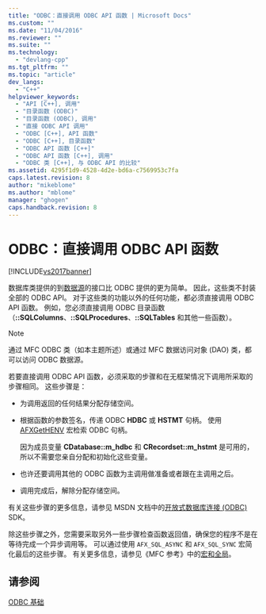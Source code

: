 ```yaml
---
title: "ODBC：直接调用 ODBC API 函数 | Microsoft Docs"
ms.custom: ""
ms.date: "11/04/2016"
ms.reviewer: ""
ms.suite: ""
ms.technology: 
  - "devlang-cpp"
ms.tgt_pltfrm: ""
ms.topic: "article"
dev_langs: 
  - "C++"
helpviewer_keywords: 
  - "API [C++], 调用"
  - "目录函数 (ODBC)"
  - "目录函数 (ODBC), 调用"
  - "直接 ODBC API 调用"
  - "ODBC [C++], API 函数"
  - "ODBC [C++], 目录函数"
  - "ODBC API 函数 [C++]"
  - "ODBC API 函数 [C++], 调用"
  - "ODBC 类 [C++], 与 ODBC API 的比较"
ms.assetid: 4295f1d9-4528-4d2e-bd6a-c7569953c7fa
caps.latest.revision: 8
author: "mikeblome"
ms.author: "mblome"
manager: "ghogen"
caps.handback.revision: 8
---
```

# ODBC：直接调用 ODBC API 函数
[!INCLUDE[vs2017banner](../../assembler/inline/includes/vs2017banner.md)]

数据库类提供的到[数据源](../../data/odbc/data-source-odbc.md)的接口比 ODBC 提供的更为简单。  因此，这些类不封装全部的 ODBC API。  对于这些类的功能以外的任何功能，都必须直接调用 ODBC API 函数。  例如，您必须直接调用 ODBC 目录函数（**::SQLColumns**、**::SQLProcedures**、**::SQLTables** 和其他一些函数）。  
  
> [!NOTE]
>  通过 MFC ODBC 类（如本主题所述）或通过 MFC 数据访问对象 \(DAO\) 类，都可以访问 ODBC 数据源。  
  
 若要直接调用 ODBC API 函数，必须采取的步骤和在无框架情况下调用所采取的步骤相同。  这些步骤是：  
  
-   为调用返回的任何结果分配存储空间。  
  
-   根据函数的参数签名，传递 ODBC **HDBC** 或 **HSTMT** 句柄。  使用 [AFXGetHENV](../Topic/AfxGetHENV.md) 宏检索 ODBC 句柄。  
  
     因为成员变量 **CDatabase::m\_hdbc** 和 **CRecordset::m\_hstmt** 是可用的，所以不需要您亲自分配和初始化这些变量。  
  
-   也许还要调用其他的 ODBC 函数为主调用做准备或者跟在主调用之后。  
  
-   调用完成后，解除分配存储空间。  
  
 有关这些步骤的更多信息，请参见 MSDN 文档中的[开放式数据库连接 \(ODBC\)](https://msdn.microsoft.com/en-us/library/ms710252.aspx) SDK。  
  
 除这些步骤之外，您需要采取另外一些步骤检查函数返回值，确保您的程序不是在等待完成一个异步调用等。  可以通过使用 `AFX_SQL_ASYNC` 和 `AFX_SQL_SYNC` 宏简化最后的这些步骤。  有关更多信息，请参见《MFC 参考》中的[宏和全局](../Topic/Macros,%20Global%20Functions,%20and%20Global%20Variables.md)。  
  
## 请参阅  
 [ODBC 基础](../../data/odbc/odbc-basics.md)